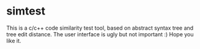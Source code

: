 simtest
=======

This is a c/c++ code similarity test tool, based on abstract syntax tree and tree edit distance.  The user interface is ugly  but not important :)   Hope you like it.
